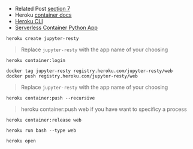 - Related Post [section 7](https://www.codingforentrepreneurs.com/blog/jupyter-production-server-on-docker-heroku)
- Heroku [container docs](https://devcenter.heroku.com/articles/container-registry-and-runtime)
- [Heroku CLI](https://devcenter.heroku.com/articles/heroku-cli)
- [Serverless Container Python App](https://www.codingforentrepreneurs.com/projects/serverless-container-python-app)

```
heroku create jupyter-resty
```
> Replace `jupyter-resty` with the app name of your choosing

```
heroku container:login
```


```
docker tag jupyter-resty registry.heroku.com/jupyter-resty/web
docker push registry.heroku.com/jupyter-resty/web
```
> Replace `jupyter-resty` with the app name of your choosing

```
heroku container:push --recursive
```
> heroku container:push web  if you have want to specificy a process


```
heroku container:release web
```

```
heroku run bash --type web
```

```
heroku open
```
